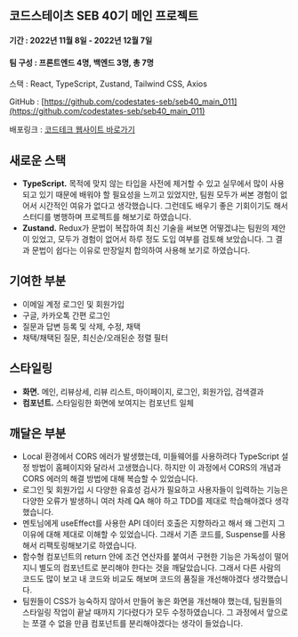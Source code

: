 ## 코드스테이츠 SEB 40기 메인 프로젝트

#### 기간 : 2022년 11월 8일 - 2022년 12월 7일

#### 팀 구성 : 프론트엔드 4명, 백엔드 3명, 총 7명

스택 : React, TypeScript, Zustand, Tailwind CSS, Axios

GitHub : [https://github.com/codestates-seb/seb40_main_011](https://github.com/codestates-seb/seb40_main_011)

배포링크 : [코드테크 웹사이트 바로가기](https://codetech.nworld.dev/)

## 새로운 스택

- **TypeScript.** 목적에 맞지 않는 타입을 사전에 제거할 수 있고 실무에서 많이 사용되고 있기 때문에 배워야 할 필요성을 느끼고 있었지만, 팀원 모두가 써본 경험이 없어서 시간적인 여유가 없다고 생각했습니다. 그런데도 배우기 좋은 기회이기도 해서 스터디를 병행하며 프로젝트를 해보기로 하였습니다.
- **Zustand.** Redux가 문법이 복잡하여 최신 기술을 써보면 어떻겠냐는 팀원의 제안이 있었고, 모두가 경험이 없어서 하루 정도 도입 여부를 검토해 보았습니다. 그 결과 문법이 쉽다는 이유로 만장일치 합의하여 사용해 보기로 하였습니다.

## 기여한 부분

- 이메일 계정 로그인 및 회원가입
- 구글, 카카오톡 간편 로그인
- 질문과 답변 등록 및 삭제, 수정, 채택
- 채택/채택된 질문, 최신순/오래된순 정렬 필터

## 스타일링

- **화면.** 메인, 리뷰상세, 리뷰 리스트, 마이페이지, 로그인, 회원가입, 검색결과
- **컴포넌트.** 스타일링한 화면에 보여지는 컴포넌트 일체

## 깨달은 부분

- Local 환경에서 CORS 에러가 발생했는데, 미들웨어를 사용하려다 TypeScript 설정 방법이 홈페이지와 달라서 고생했습니다. 하지만 이 과정에서 CORS의 개념과 CORS 에러의 해결 방법에 대해 복습할 수 있었습니다.
- 로그인 및 회원가입 시 다양한 유효성 검사가 필요하고 사용자들이 입력하는 기능은 다양한 오류가 발생하니 여러 차례 QA 해야 하고 TDD를 제대로 학습해야겠다 생각했습니다.
- 멘토님에게 useEffect를 사용한 API 데이터 호출은 지향하라고 해서 왜 그런지 그 이유에 대해 제대로 이해할 수 있었습니다. 그래서 기존 코드를, Suspense를 사용해서 리팩토링해보기로 하였습니다.
- 함수형 컴포넌트의 return 안에 조건 연산자를 붙여서 구현한 기능은 가독성이 떨어지니 별도의 컴포넌트로 분리해야 한다는 것을 깨달았습니다. 그래서 다른 사람의 코드도 많이 보고 내 코드와 비교도 해보며 코드의 품질을 개선해야겠다 생각했습니다.
- 팀원들이 CSS가 능숙하지 않아서 만들어 놓은 화면을 개선해야 했는데, 팀원들의 스타일링 작업이 끝날 때까지 기다렸다가 모두 수정하였습니다. 그 과정에서 앞으로는 쪼갤 수 없을 만큼 컴포넌트를 분리해야겠다는 생각이 들었습니다.
